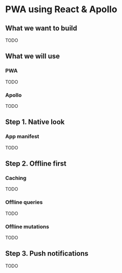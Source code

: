 # PWA using React & Apollo

## What we want to build
TODO

## What we will use 
### PWA
TODO

### Apollo
TODO

## Step 1. Native look
### App manifest
TODO

## Step 2. Offline first
### Caching
TODO

### Offline queries
TODO

### Offline mutations
TODO

## Step 3. Push notifications
TODO
